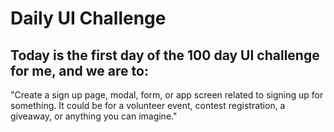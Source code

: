 # Daily UI Challenge

## Today is the first day of the 100 day UI challenge for me, and we are to:

"Create a sign up page, modal, form, or app screen related to signing up for something. It could be for a volunteer event, contest registration, a giveaway, or anything you can imagine."
